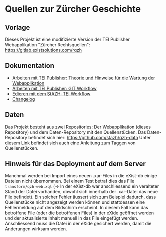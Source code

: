 # Quellen zur Zürcher Geschichte

## Vorlage

Dieses Projekt ist eine modifizierte Version der TEI Publisher Webapplikation "Zürcher Rechtsquellen": https://gitlab.existsolutions.com/rqzh

## Dokumentation

- [Arbeiten mit TEI Publisher: Theorie und Hinweise für die Wartung der Webapplikation](/documentation/Arbeiten_mit_TEI_Publisher_Theorie/index.md)
- [Arbeiten mit TEI Publisher: GIT Workflow](/documentation/Arbeiten_mit_TEI_Publisher_GIT_Workflow/index.md)
- [Edieren mit dem StAZH: TEI Workflow](/documentation/Edieren_in_XML_TEI_Workflow/index.md)
- [Changelog](/documentation/Changelog/index.md)

  
## Daten

Das Projekt besteht aus zwei Repositories: Der Webapplikation (dieses Repository) und dem Daten-Repository mit den Quellenstücken. Das Daten-Repository befindet sich hier: https://github.com/stazh/qzh-data
Unter diesem Link befindet sich auch eine Anleitung zum Taggen von Quellenstücken.

## Hinweis für das Deployment auf dem Server

Manchmal werden bei Import eines neuen .xar-Files in die eXist-db einige Dateien nicht übernommen. Bei einem Test betraf dies das File `transform/qzh-web.xql` (=> In der eXist-db war anschliessend ein veralteter Stand der Datei vorhanden, obwohl sich innerhalb der .xar-Datei das neue File befindet). Ein solcher Fehler äussert sich zum Beispiel dadurch, dass Quellenstücke nicht angezeigt werden können und stattdessen eine Fehlermeldung auf dem Bildschirm erscheint. In diesem Fall kann das betroffene File (oder die betroffenen Files) in der eXide geöffnet werden und der aktualisierte Inhalt manuell in das File eingefügt werden. Anschliessend muss die Datei in der eXide gesichert werden, damit die Änderungen wirksam werden.
